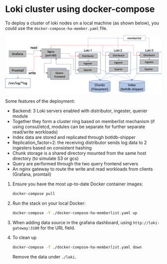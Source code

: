# Loki cluster using docker-compose

To deploy a cluster of loki nodes on a local machine (as shown below), you could use the `docker-compose-ha-member.yaml` file.

<img src="./docker-compose-ha-diagram.png" width="850">

Some features of the deployment:

- Backend: 3 Loki servers enabled with distributor, ingester, querier module
- Together they form a cluster ring based on memberlist mechanism (if using consul/etcd, modules can be separate for further separate read/write workloads)
- Index data are stored and replicated through botldb-shipper
- Replication_factor=2: the receiving distributor sends log data to 2 ingesters based on consistent hashing
- Chunk storage is a shared directory mounted from the same host directory (to simulate S3 or gcs)
- Query are performed through the two query frontend servers
- An nginx gateway to route the write and read workloads from clients (Grafana, promtail)

1. Ensure you have the most up-to-date Docker container images:

   ```bash
   docker-compose pull
   ```

1. Run the stack on your local Docker:

   ```bash
   docker-compose -f ./docker-compose-ha-memberlist.yaml up
   ```

1. When adding data source in the grafana dashboard, using `http://loki-gateway:3100` for the URL field.

1. To clean up

   ```bash
   docker-compose -f ./docker-compose-ha-memberlist.yaml down
   ```

   Remove the data under `./loki`.
